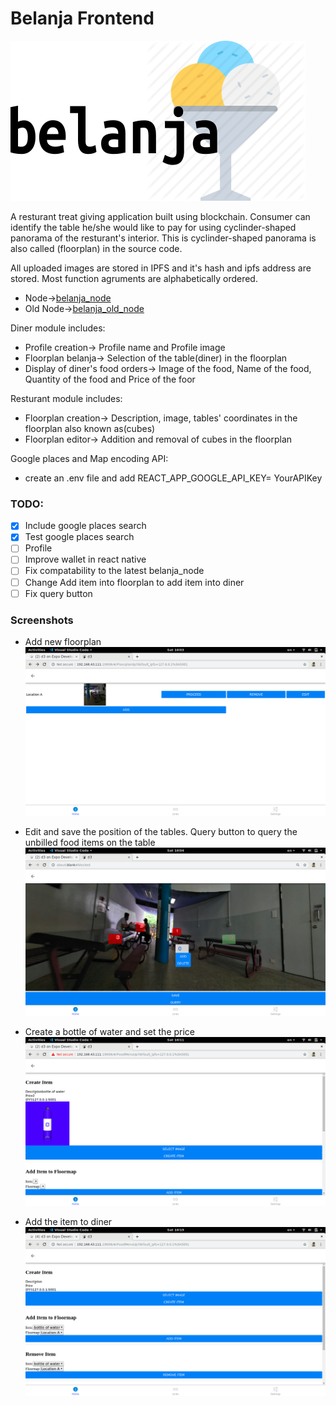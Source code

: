 # Belanja Frontend
![alt text](https://raw.githubusercontent.com/alanpoon/belanja_node/xpay/belanja.png)

A resturant treat giving application built using blockchain. Consumer can identify the table he/she would like to pay for using cyclinder-shaped panorama of the resturant's interior. This is cyclinder-shaped panorama is also called (floorplan) in the source code.

All uploaded images are stored in IPFS and it's hash and ipfs address are stored. Most function agruments are alphabetically ordered.

* Node->[belanja_node](https://github.com/alanpoon/belanja_node)
* Old Node->[belanja_old_node](https://github.com/alanpoon/belanja_server)

Diner module includes:
* Profile creation-> Profile name and Profile image
* Floorplan belanja-> Selection of the table(diner) in the floorplan
* Display of diner's food orders-> Image of the food, Name of the food, Quantity of the food and Price of the foor

Resturant module includes:
* Floorplan creation-> Description, image, tables' coordinates in the floorplan also known as(cubes)
* Floorplan editor-> Addition and removal of cubes in the floorplan

Google places and Map encoding API:
* create an .env file and add REACT_APP_GOOGLE_API_KEY= YourAPIKey

### TODO:
- [x] Include google places search
- [x] Test google places search
- [ ] Profile
- [ ] Improve wallet in react native
- [ ] Fix compatability to the latest belanja_node
- [ ] Change Add item into floorplan to add item into diner
- [ ] Fix query button

### Screenshots
* Add new floorplan
![Floorplanmanager](https://raw.githubusercontent.com/alanpoon/belanja_app/master/screenshots/floorplanmanager.png)

* Edit and save the position of the tables. Query button to query the unbilled food items on the table
![Floorplaneditor](https://raw.githubusercontent.com/alanpoon/belanja_app/master/screenshots/floorplaneditor.png)

* Create a bottle of water and set the price
![Food_menu_creation](https://raw.githubusercontent.com/alanpoon/belanja_app/master/screenshots/addbottle.png)

* Add the item to diner
![Allocation_of_item](https://raw.githubusercontent.com/alanpoon/belanja_app/master/screenshots/additem.png)

